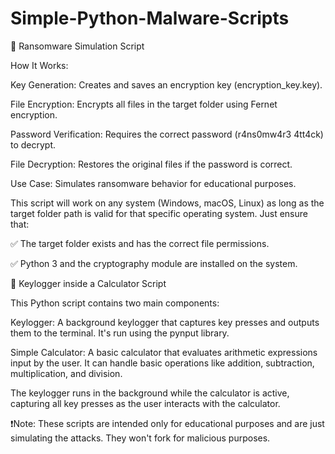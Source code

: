 # Simple-Python-Malware-Scripts

🌟 Ransomware Simulation Script

How It Works:

Key Generation: Creates and saves an encryption key (encryption_key.key).

File Encryption: Encrypts all files in the target folder using Fernet encryption.

Password Verification: Requires the correct password (r4ns0mw4r3 4tt4ck) to decrypt.

File Decryption: Restores the original files if the password is correct.

Use Case: Simulates ransomware behavior for educational purposes.

This script will work on any system (Windows, macOS, Linux) as long as the target folder path is valid for that specific operating system. Just ensure that:

✅ The target folder exists and has the correct file permissions.

✅ Python 3 and the cryptography module are installed on the system.


🌟 Keylogger inside a Calculator Script

This Python script contains two main components:

Keylogger: A background keylogger that captures key presses and outputs them to the terminal. It's run using the pynput library.

Simple Calculator: A basic calculator that evaluates arithmetic expressions input by the user. It can handle basic operations like addition, subtraction, multiplication, and division.

The keylogger runs in the background while the calculator is active, capturing all key presses as the user interacts with the calculator.

❗️Note: These scripts are intended only for educational purposes and are just simulating the attacks. They won't fork for malicious purposes.
